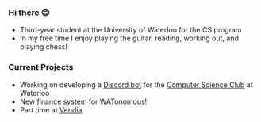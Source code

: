 ### Hi there 😊

<!--
**SmilestheSad/SmilestheSad** is a ✨ _special_ ✨ repository because its `README.md` (this file) appears on your GitHub profile. -->

- Third-year student at the University of Waterloo for the CS program 
- In my free time I enjoy playing the guitar, reading, working out, and playing chess!


### Current Projects
- Working on developing a [Discord bot](https://github.com/uwcsc/codeybot) for the [Computer Science Club](https://csclub.uwaterloo.ca/) at Waterloo
- New [finance system](https://github.com/WATonomous/wato_finance_system) for WATonomous!
- Part time at [Vendia](https://vendia.net/)


